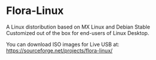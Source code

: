 # Flora-Linux

A Linux distoribution based on MX Linux and Debian Stable<br>
Customized out of the box for end-users of Linux Desktop.

You can download ISO images for Live USB at:<br>
https://sourceforge.net/projects/flora-linux/
